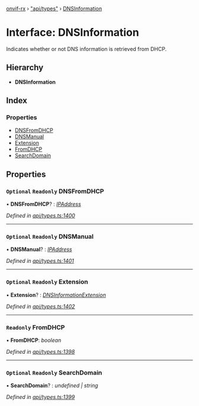 [onvif-rx](../README.md) › ["api/types"](../modules/_api_types_.md) › [DNSInformation](_api_types_.dnsinformation.md)

# Interface: DNSInformation

Indicates whether or not DNS information is retrieved from DHCP.

## Hierarchy

* **DNSInformation**

## Index

### Properties

* [DNSFromDHCP](_api_types_.dnsinformation.md#optional-readonly-dnsfromdhcp)
* [DNSManual](_api_types_.dnsinformation.md#optional-readonly-dnsmanual)
* [Extension](_api_types_.dnsinformation.md#optional-readonly-extension)
* [FromDHCP](_api_types_.dnsinformation.md#readonly-fromdhcp)
* [SearchDomain](_api_types_.dnsinformation.md#optional-readonly-searchdomain)

## Properties

### `Optional` `Readonly` DNSFromDHCP

• **DNSFromDHCP**? : *[IPAddress](_api_types_.ipaddress.md)*

*Defined in [api/types.ts:1400](https://github.com/patrickmichalina/onvif-rx/blob/3e9b152/src/api/types.ts#L1400)*

___

### `Optional` `Readonly` DNSManual

• **DNSManual**? : *[IPAddress](_api_types_.ipaddress.md)*

*Defined in [api/types.ts:1401](https://github.com/patrickmichalina/onvif-rx/blob/3e9b152/src/api/types.ts#L1401)*

___

### `Optional` `Readonly` Extension

• **Extension**? : *[DNSInformationExtension](_api_types_.dnsinformationextension.md)*

*Defined in [api/types.ts:1402](https://github.com/patrickmichalina/onvif-rx/blob/3e9b152/src/api/types.ts#L1402)*

___

### `Readonly` FromDHCP

• **FromDHCP**: *boolean*

*Defined in [api/types.ts:1398](https://github.com/patrickmichalina/onvif-rx/blob/3e9b152/src/api/types.ts#L1398)*

___

### `Optional` `Readonly` SearchDomain

• **SearchDomain**? : *undefined | string*

*Defined in [api/types.ts:1399](https://github.com/patrickmichalina/onvif-rx/blob/3e9b152/src/api/types.ts#L1399)*
